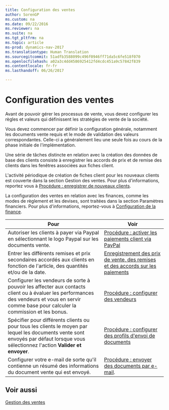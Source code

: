 ```yaml
---
title: Configuration des ventes
author: SorenGP
ms.custom: na
ms.date: 09/22/2016
ms.reviewer: na
ms.suite: na
ms.tgt_pltfrm: na
ms.topic: article
ms-prod: dynamics-nav-2017
ms.translationtype: Human Translation
ms.sourcegitcommit: 51adfb3588099c496f0946ff71da5c6fe518f070
ms.openlocfilehash: a02a3c4dd4586925412fd4cdc451a9c57842f839
ms.contentlocale: fr-fr
ms.lasthandoff: 06/26/2017

---
```


# <a name="set-up-sales"></a>Configuration des ventes

Avant de pouvoir gérer les processus de vente, vous devez configurer les règles et valeurs qui définissent les stratégies de vente de la société.

Vous devez commencer par définir la configuration générale, notamment les documents vente requis et le mode de validation des valeurs correspondantes. Celle-ci a généralement lieu une seule fois au cours de la phase initiale de l'implémentation.

Une série de tâches distincte en relation avec la création des données de base des clients consiste à enregistrer les accords de prix et de remise des clients dans les fenêtres associées aux fiches client.

L'activité périodique de création de fiches client pour les nouveaux clients est couverte dans la section Gestion des ventes. Pour plus d'informations, reportez vous à [Procédure : enregistrer de nouveaux clients](sales-how-register-new-customers.md).

La configuration des ventes en relation avec les finances, comme les modes de règlement et les devises, sont traitées dans la section Paramètres financiers. Pour plus d'informations, reportez-vous à [Configuration de la finance](finance-setup-setup-finance-setup.md).

|Pour |Voir |
|---|----|
|Autoriser les clients à payer via Paypal en sélectionnant le logo Paypal sur les documents vente.|[Procédure : activer les paiements client via PayPal](sales-how-enable-customer-payments-paypal.md)|
|Entrer les différents remises et prix secondaires accordés aux clients en fonction de l'article, des quantités et/ou de la date.|[Enregistrement des prix de vente, des remises et des accords sur les paiements](sales-how-record-sales-price-discount-payment-agreements.md)|
|Configurer les vendeurs de sorte à pouvoir les affecter aux contacts client ou à évaluer les performances des vendeurs et vous en servir comme base pour calculer la commission et les bonus.|[Procédure : configurer des vendeurs](sales-how-setup-salespeople.md)|
|Spécifier pour différents clients ou pour tous les clients le moyen par lequel les documents vente sont envoyés par défaut lorsque vous sélectionnez l'action **Valider et envoyer**.|[Procédure : configurer des profils d'envoi de documents](sales-how-setup-document-send-profiles.md)|
|Configurer votre e-mail de sorte qu'il contienne un résumé des informations du document vente qui est envoyé.|[Procédure : envoyer des documents par e-mail](ui-how-send-documents-email.md).|

## <a name="see-also"></a>Voir aussi  
[Gestion des ventes](sales-manage-sales.md)

